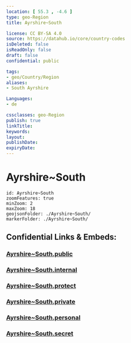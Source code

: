 ```yaml
---
location: [ 55.3 , -4.6 ] 
type: geo-Region
title: Ayrshire~South

license: CC BY-SA 4.0
source: https://datahub.io/core/country-codes
isDeleted: false
isReadOnly: false
draft: false
confidential: public

tags:
- geo/Country/Region
aliases:
- South Ayrshire

Languages:
- de

cssclasses: geo-Region
publish: true
linkTitle: 
keywords: 
layout: 
publishDate: 
expiryDate: 
---
```


# Ayrshire~South

```leaflet
id: Ayrshire~South
zoomFeatures: true 
minZoom: 2 
maxZoom: 18
geojsonFolder: ./Ayrshire~South/
markerFolder: ./Ayrshire~South/
```


## Confidential Links & Embeds: 

### [Ayrshire~South.public](/_public/\Earth\Continent\Europe\Europe~North\UK\Scotland\counties~ScotlandAyrshire~South.public.md) 

### [Ayrshire~South.internal](/_internal/\Earth\Continent\Europe\Europe~North\UK\Scotland\counties~ScotlandAyrshire~South.internal.md) 

### [Ayrshire~South.protect](/_protect/\Earth\Continent\Europe\Europe~North\UK\Scotland\counties~ScotlandAyrshire~South.protect.md) 

### [Ayrshire~South.private](/_private/\Earth\Continent\Europe\Europe~North\UK\Scotland\counties~ScotlandAyrshire~South.private.md) 

### [Ayrshire~South.personal](/_personal/\Earth\Continent\Europe\Europe~North\UK\Scotland\counties~ScotlandAyrshire~South.personal.md) 

### [Ayrshire~South.secret](/_secret/\Earth\Continent\Europe\Europe~North\UK\Scotland\counties~ScotlandAyrshire~South.secret.md)

